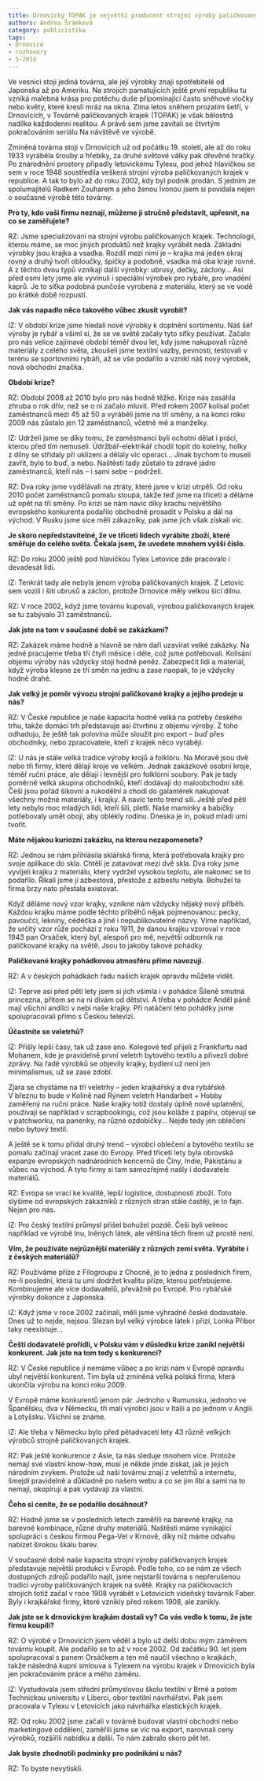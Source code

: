 ```yaml
---
title: Drnovický TOPAK je největší producent strojní výroby paličkovaných krajek v Evropě
authors: Andrea Šrámková
category: publicistika
tags:
- Drnovice
- rozhovory
- 5-2014
---
```


Ve vesnici stojí jediná továrna, ale její výrobky znají spotřebitelé od Japonska až po Ameriku. Na strojích pamatujících ještě první republiku tu vzniká malebná krása pro potěchu duše připomínající často sněhové vločky nebo květy, které kreslí mráz na okna. Zima letos sněhem prozatím šetří, v Drnovicích, v Továrně paličkovaných krajek (TOPAK) je však bělostná nadílka každodenní realitou. A právě sem jsme zavítali se čtvrtým pokračováním seriálu Na návštěvě ve výrobě.

Zmíněná továrna stojí v Drnovicích už od počátku 19. století, ale až do roku 1933 vyráběla šrouby a hřebíky, za druhé světové války pak dřevěné hračky. Po znárodnění prostory připadly letovickému Tylexu, pod jehož hlavičkou se sem v roce 1948 soustředila veškerá strojní výroba paličkovaných krajek v republice. A tak to bylo až do roku 2002, kdy byl podnik prodán. S jedním ze spolumajitelů Radkem Zouharem a jeho ženou Ivonou jsem si povídala nejen o současné výrobě této továrny.

**Pro ty, kdo vaši firmu neznají, můžeme ji stručně představit, upřesnit, na co se zaměřujete?**

RZ: Jsme specializovaní na strojní výrobu paličkovaných krajek. Technologií, kterou máme, se moc jiných produktů než krajky vyrábět nedá. Základní výrobky jsou krajka a vsadka. Rozdíl mezi nimi je – krajka má jeden okraj rovný a druhý tvoří obloučky, špičky a podobně, vsadka má oba kraje rovné. A z těchto dvou typů vznikají další výrobky: ubrusy, dečky, záclony…
Asi před osmi lety jsme ale vyvinuli i speciální výrobek pro rybáře, pro vnadění kaprů. Je to síťka podobná punčoše vyrobená z materiálu, který se ve vodě po krátké době rozpustí. 

**Jak vás napadlo něco takového vůbec zkusit vyrobit?**

IZ: V období krize jsme hledali nové výrobky k doplnění sortimentu. Náš šéf výroby je rybář a všiml si, že se ve světě začaly tyto síťky používat. Začalo pro nás velice zajímavé období téměř dvou let, kdy jsme nakupovali různé materiály z celého světa, zkoušeli jsme textilní vazby, pevnosti, testovali v terénu se sportovními rybáři, až se vše podařilo a vznikl náš nový výrobek, nová obchodní značka.

**Období krize?**

RZ: Období 2008 až 2010 bylo pro nás hodně těžké. Krize nás zasáhla zhruba o rok dřív, než se o ní začalo mluvit. Před rokem 2007 kolísal počet zaměstnanců mezi 45 až 50 a vyráběli jsme na tři směny, a na konci roku 2009 nás zůstalo jen 12 zaměstnanců, včetně mě a manželky.

IZ: Udrželi jsme se díky tomu, že zaměstnanci byli ochotni dělat i práci, kterou před tím nemuseli. Údržbář-elektrikář chodil topit do kotelny, holky z dílny se střídaly při uklízení a dělaly víc operací… Jinak bychom to museli zavřít, bylo to buď, a nebo. Naštěstí tady zůstalo to zdravé jádro zaměstnanců, kteří nás – i sami sebe – podrželi.

RZ: Dva roky jsme vydělávali na ztráty, které jsme v krizi utrpěli. Od roku 2010 počet zaměstnanců pomalu stoupá, takže teď jsme na třiceti a děláme už opět na tři směny. Po krizi se nám navíc díky krachu největšího evropského konkurenta podařilo obchodně prosadit v Polsku a dál na východ. V Rusku jsme sice měli zákazníky, pak jsme jich však získali víc.

**Je skoro nepředstavitelné, že ve třiceti lidech vyrábíte zboží, které směřuje do celého světa. Čekala jsem, že uvedete mnohem vyšší číslo.**

RZ: Do roku 2000 ještě pod hlavičkou Tylex Letovice zde pracovalo i devadesát lidí.

IZ: Tenkrát tady ale nebyla jenom výroba paličkovaných krajek. Z Letovic sem vozili i šití ubrusů a záclon, protože Drnovice měly velkou šicí dílnu.

RZ: V roce 2002, když jsme továrnu kupovali, výrobou paličkovaných krajek se tu zabývalo 31 zaměstnanců. 

**Jak jste na tom v současné době se zakázkami?**

RZ: Zakázek máme hodně a hlavně se nám daří uzavírat velké zakázky. Na jedné pracujeme třeba tři čtyři měsíce i déle, což jsme potřebovali. Kolísání objemu výroby nás vždycky stojí hodně peněz. Zabezpečit lidi a materiál, když výroba klesne ze tří směn na jednu a zase naopak, to je vždycky hodně drahé. 

**Jak velký je poměr vývozu strojní paličkované krajky a jejího prodeje u nás?**

RZ: V České republice je naše kapacita hodně velká na potřeby českého trhu, takže domácí trh představuje asi čtvrtinu z objemu výroby. Z toho odhaduju, že ještě tak polovina může sloužit pro export – buď přes obchodníky, nebo zpracovatele, kteří z krajek něco vyrábějí.

IZ: U nás je stále velká tradice výroby krojů a folklóru. Na Moravě jsou dvě nebo tři firmy, které dělají kroje ve velkém. Jednak zakázkové osobní kroje, téměř ruční práce, ale dělají i levnější pro folklórní soubory. Pak je tady poměrně velká skupina obchodníků, kteří dodávají do maloobchodní sítě. Češi jsou pořád šikovní a rukodělní a chodí do galantérek nakupovat všechny možné materiály, i krajky. A navíc tento trend sílí. Ještě před pěti lety nebylo moc mladých lidí, kteří šili, pletli. Naše maminky a babičky potřebovaly umět obojí, aby oblékly rodinu. Dneska je in, pokud mladí umí tvořit.

**Máte nějakou kuriozní zakázku, na kterou nezapomenete?**

RZ: Jednou se nám přihlásila sklářská firma, která potřebovala krajky pro svoje aplikace do skla. Chtěli je zatavovat mezi dvě skla. Dva roky jsme vyvíjeli krajku z materiálu, který vydržel vysokou teplotu, ale nakonec se to podařilo. Říkali jsme jí azbestová, přestože z azbestu nebyla. Bohužel ta firma brzy nato přestala existovat.

Když děláme nový vzor krajky, vznikne nám vždycky nějaký nový příběh. Každou krajku máme podle těchto příběhů nějak pojmenovanou: pecky, pavoučci, lekníny, cédéčka a jiné i nepublikovatelné názvy. Víme například, že určitý vzor růže pochází z roku 1911, že danou krajku vzoroval v roce 1943 pan Orsáček, který byl, alespoň pro mě, největší odborník na paličkované krajky na světě. Jsou to jakoby takové pohádky.

**Paličkované krajky pohádkovou atmosféru přímo navozují.**

RZ: A v českých pohádkách řadu našich krajek opravdu můžete vidět. 

IZ: Teprve asi před pěti lety jsem si jich všimla i v pohádce Šíleně smutná princezna, přitom se na ni dívám od dětství. A třeba v pohádce Anděl páně mají všichni andílci v nebi naše krajky. Při natáčení této pohádky jsme spolupracovali přímo s Českou televizí.

**Účastníte se veletrhů?**

IZ: Přišly lepší časy, tak už zase ano. Kolegové teď přijeli z Frankfurtu nad Mohanem, kde je pravidelně první veletrh bytového textilu a přivezli dobré zprávy. Na řadě výrobků se objevily krajky, bydlení už není jen minimalismus, už se zase zdobí.

Zjara se chystáme na tři veletrhy – jeden krajkářský a dva rybářské. V březnu to bude v Kolíně nad Rýnem veletrh Handarbeit + Hobby zaměřený na ruční práce. Naše krajky totiž dostaly úplně nové uplatnění, používají se například v scrapbookingu, což jsou koláže z papíru, objevují se v patchworku, na panenky, na různé ozdobičky… Nejde tedy jen oblečení nebo bytový textil.

A ještě se k tomu přidal druhý trend – výrobci oblečení a bytového textilu se pomalu začínají vracet zase do Evropy. Před třiceti lety byla obrovská expanze evropských nadnárodních koncernů do Číny, Indie, Pákistánu a vůbec na východ. A tyto firmy si tam samozřejmě našly i dodavatele materiálů.

RZ: Evropa se vrací ke kvalitě, lepší logistice, dostupnosti zboží. Toto slyšíme od evropských zákazníků z různých stran stále častěji, je to fajn. Nejen pro nás.

IZ: Pro český textilní průmysl přišel bohužel pozdě. Češi byli velmoc například ve výrobě lnu, lněných látek, ale většina těch firem už prostě není.

**Vím, že používáte nejrůznější materiály z různých zemí světa. Vyrábíte i z českých materiálů?**

RZ: Používáme příze z Filogroupu z Chocně, je to jedna z posledních firem, ne-li poslední, která tu umí dodržet kvalitu příze, kterou potřebujeme. Kombinujeme ale více dodavatelů, převážně po Evropě. Pro rybářské výrobky dokonce z Japonska.

IZ: Když jsme v roce 2002 začínali, měli jsme výhradně české dodavatele. Dnes už to nejde, nejsou. Slezan byl velký výrobce látek i přízí, Lonka Příbor taky neexistuje…

**Čeští dodavatelé prořídli, v Polsku vám v důsledku krize zanikl největší konkurent. Jak jste na tom tedy s konkurencí?**

RZ: V České republice ji nemáme vůbec a po krizi nám v Evropě opravdu ubyl největší konkurent. Tím byla už zmíněná velká polská firma, která ukončila výrobu na konci roku 2009.

V Evropě máme konkurentů jenom pár. Jednoho v Rumunsku, jednoho ve Španělsku, dva v Německu, tři malí výrobci jsou v Itálii a po jednom v Anglii a Lotyšsku. Všichni se známe. 

IZ: Ale třeba v Německu bylo před pětadvaceti lety 43 různě velkých výrobců strojně paličkovaných krajek.

RZ: Pak ještě konkurence z Asie, ta nás sleduje mnohem více. Protože nemají své vlastní know-how, musí je někde jinde získat, jak je jejich národním zvykem. Protože už naši továrnu znají z veletrhů a internetu, šmejdí pravidelně a důkladně po našem webu a co se jim líbí a sami na to nemají, okopírují a pak vydávají za vlastní.

**Čeho si ceníte, že se podařilo dosáhnout?**

RZ: Hodně jsme se v posledních letech zaměřili na barevné krajky, na barevné kombinace, různé druhy materiálů. Naštěstí máme vynikající spolupráci s českou firmou Pega-Vel v Krnově, díky níž máme odvahu nabízet širokou škálu barev.

V současné době naše kapacita strojní výroby paličkovaných krajek představuje největší produkci v Evropě. Podle toho, co se nám ze všech dostupných zdrojů podařilo najít, jsme nejstarší továrna s nepřerušenou tradicí výroby paličkovaných krajek na světě. Krajky na paličkovacích strojích totiž začal v roce 1908 vyrábět v Letovicích vídeňský továrník Faber. Byly i krajkářské firmy, které vznikly před rokem 1908, ale zanikly.

**Jak jste se k drnovickým krajkám dostali vy? Co vás vedlo k tomu, že jste firmu koupili?**

RZ: O výrobě v Drnovicích jsem věděl a bylo už delší dobu mým záměrem továrnu koupit. Ale podařilo se to až v roce 2002. Od začátku 90. let jsem spolupracoval s panem Orsáčkem a ten mě naučil všechno o krajkách, takže následná kupní smlouva s Tylexem na výrobu krajek v Drnovicích byla jen pokračováním práce a mého záměru.

IZ: Vystudovala jsem střední průmyslovou školu textilní v Brně a potom Technickou universitu v Liberci, obor textilní návrhářství. Pak jsem pracovala v Tylexu v Letovicích jako návrhářka elastických krajek.

RZ: Od roku 2002 jsme začali v továrně budovat vlastní obchodní nebo marketingové oddělení, zaměřili jsme se víc na export, narovnali ceny výrobků, rozšířili nabídku a další. To nám zabralo skoro pět let.

**Jak byste zhodnotili podmínky pro podnikání u nás?**

RZ: To byste nevytiskli.